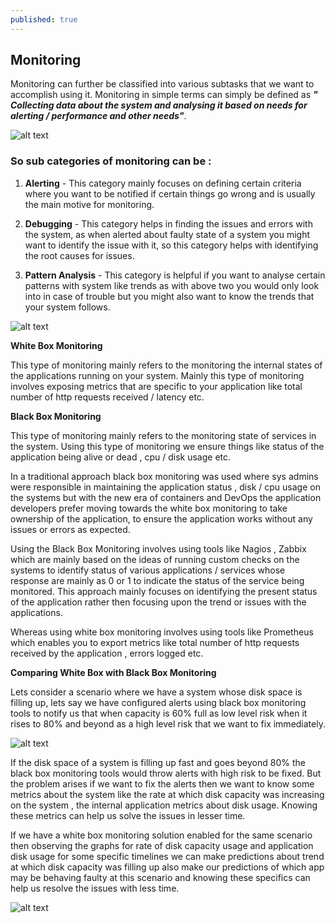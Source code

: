 ```yaml
---
published: true
---
```

## Monitoring

Monitoring can further be classified into various subtasks that we want to accomplish using it. Monitoring in simple terms can simply be defined as _**" Collecting data about the system and analysing it based on needs for alerting / performance and other needs"**_.



![alt text](https://media-exp1.licdn.com/dms/image/C5612AQGwQQIN4BFt6w/article-cover_image-shrink_423_752/0?e=1598486400&v=beta&t=66y0ToHqkhzEHaetx-nUtXfSAZfHW4NN2krF-xgMAW0)


### So sub categories of monitoring can be :

1. **Alerting** - This category mainly focuses on defining certain criteria where you want to be notified if certain things go wrong and is usually the main motive for monitoring.


2. **Debugging** - This category helps in finding the issues and errors with the system, as when alerted about faulty state of a system you might want to identify the issue with it, so this category helps with identifying the root causes for issues.


3. **Pattern Analysis** - This category is helpful if you want to analyse certain patterns with system like trends as with above two you would only look into in case of trouble but you might also want to know the trends that your system follows.


![alt text](https://media-exp1.licdn.com/dms/image/C5612AQGxsfIpwo7Rcg/article-inline_image-shrink_1000_1488/0?e=1598486400&v=beta&t=1Pu1tHnR970wRpzyAHq-6qrghdrgdzVfdp_FzRvpPzs)


**White Box Monitoring**

This type of monitoring mainly refers to the monitoring the internal states of the applications running on your system. Mainly this type of monitoring involves exposing metrics that are specific to your application like total number of http requests received / latency etc.

**Black Box Monitoring**

This type of monitoring mainly refers to the monitoring state of services in the system. Using this type of monitoring we ensure things like status of the application being alive or dead , cpu / disk usage etc.


In a traditional approach black box monitoring was used where sys admins were responsible in maintaining the application status , disk / cpu usage on the systems but with the new era of containers and DevOps the application developers prefer moving towards the white box monitoring to take ownership of the application, to ensure the application works without any issues or errors as expected.


Using the Black Box Monitoring involves using tools like Nagios , Zabbix which are mainly based on the ideas of running custom checks on the systems to identify status of various applications / services whose response are mainly as 0 or 1 to indicate the status of the service being monitored. This approach mainly focuses on identifying the present status of the application rather then focusing upon the trend or issues with the applications.


Whereas using white box monitoring involves using tools like Prometheus which enables you to export metrics like total number of http requests received by the application , errors logged etc.


**Comparing White Box with Black Box Monitoring**


Lets consider a scenario where we have a system whose disk space is filling up, lets say we have configured alerts using black box monitoring tools to notify us that when capacity is 60% full as low level risk when it rises to 80% and beyond as a high level risk that we want to fix immediately.

![alt text](https://media-exp1.licdn.com/dms/image/C5612AQGZxvDw_NAWqw/article-inline_image-shrink_1500_2232/0?e=1598486400&v=beta&t=aaDKaUbNV25t0etyvvX9u7OS-Q9EaLWzHJwg6vAAS6E)

If the disk space of a system is filling up fast and goes beyond 80% the black box monitoring tools would throw alerts with high risk to be fixed. But the problem arises if we want to fix the alerts then we want to know some metrics about the system like the rate at which disk capacity was increasing on the system , the internal application metrics about disk usage. Knowing these metrics can help us solve the issues in lesser time.


If we have a white box monitoring solution enabled for the same scenario then observing the graphs for rate of disk capacity usage and application disk usage for some specific timelines we can make predictions about trend at which disk capacity was filling up also make our predictions of which app may be behaving faulty at this scenario and knowing these specifics can help us resolve the issues with less time.

![alt text](https://media-exp1.licdn.com/dms/image/C5612AQHn-U7UciRW_w/article-inline_image-shrink_1000_1488/0?e=1598486400&v=beta&t=DtBd0Ro5sD7huc4cjIejTQLJSno8GVhw0QsDc9plPps)
